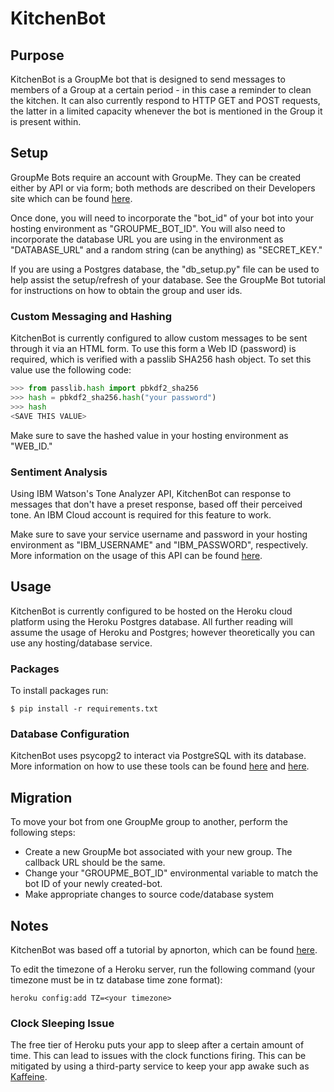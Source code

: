 # KitchenBot

## Purpose
KitchenBot is a GroupMe bot that is designed to send messages to members of a Group at a certain period - in this case a reminder to clean the kitchen. It can also currently respond to HTTP GET and POST requests, the latter in a limited capacity whenever the bot is mentioned in the Group it is present within.

## Setup
GroupMe Bots require an account with GroupMe. They can be created either by API or via form; both methods are described on their Developers site which can be found [here](https://dev.groupme.com/).

Once done, you will need to incorporate the "bot_id" of your bot into your hosting environment as "GROUPME_BOT_ID". You will also need to incorporate the database URL you are using in the environment as "DATABASE_URL" and a random string (can be anything) as "SECRET_KEY."

If you are using a Postgres database, the "db_setup.py" file can be used to help assist the setup/refresh of your database. See the GroupMe Bot tutorial for instructions on how to obtain the group and user ids.

### Custom Messaging and Hashing
KitchenBot is currently configured to allow custom messages to be sent through it via an HTML form. To use this form a Web ID (password) is required, which is verified with a passlib SHA256 hash object. To set this value use the following code:

```python
>>> from passlib.hash import pbkdf2_sha256
>>> hash = pbkdf2_sha256.hash("your password")
>>> hash
<SAVE THIS VALUE>
```
Make sure to save the hashed value in your hosting environment as "WEB_ID."

### Sentiment Analysis
Using IBM Watson's Tone Analyzer API, KitchenBot can response to messages that don't have a preset response, based off their perceived tone. An IBM Cloud account is required for this feature to work.

Make sure to save your service username and password in your hosting environment as "IBM_USERNAME" and "IBM_PASSWORD", respectively. More information on the usage of this API can be found [here](https://www.ibm.com/watson/developercloud/tone-analyzer/api/v3/python.html?python).

## Usage
KitchenBot is currently configured to be hosted on the Heroku cloud platform using the Heroku Postgres database. All further reading will assume the usage of Heroku and Postgres; however theoretically you can use any hosting/database service.

### Packages
To install packages run:

`$ pip install -r requirements.txt`

### Database Configuration
KitchenBot uses psycopg2 to interact via PostgreSQL with its database. More information on how to use these tools can be found [here](https://devcenter.heroku.com/articles/heroku-postgresql) and [here](http://initd.org/psycopg/docs/index.html).

## Migration
To move your bot from one GroupMe group to another, perform the following steps:

- Create a new GroupMe bot associated with your new group. The callback URL should be the same.
- Change your "GROUPME_BOT_ID" environmental variable to match the bot ID of your newly created-bot.
- Make appropriate changes to source code/database system

## Notes
KitchenBot was based off a tutorial by apnorton, which can be found [here](http://www.apnorton.com/blog/2017/02/28/How-I-wrote-a-Groupme-Chatbot-in-24-hours/).

To edit the timezone of a Heroku server, run the following command (your timezone must be in tz database time zone format):

`heroku config:add TZ=<your timezone>`

### Clock Sleeping Issue
The free tier of Heroku puts your app to sleep after a certain amount of time. This can lead to issues with the clock functions firing. This can be mitigated by using a third-party service to keep your app awake such as [Kaffeine](https://kaffeine.herokuapp.com/).
